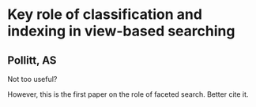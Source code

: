 # Key role of classification and indexing in view-based searching
## Pollitt, AS

Not too useful?

However, this is the first paper on the role of faceted search. Better cite it.
